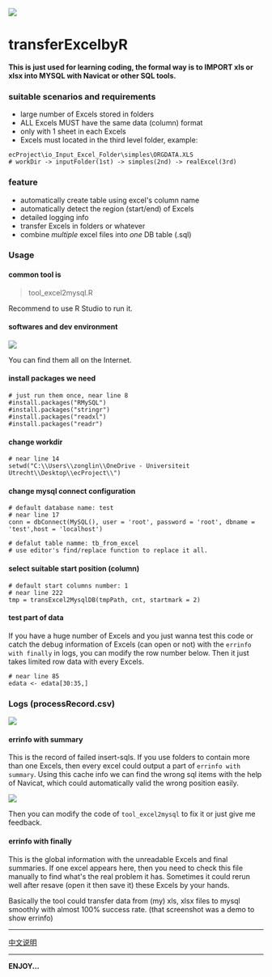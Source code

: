 ![](https://cdn.jsdelivr.net/gh/TianZonglin/tuchuang/img/20200621141106.png)


# transferExcelbyR

**This is just used for learning coding, the formal way is to IMPORT xls or xlsx into MYSQL with Navicat or other SQL tools.**

### suitable scenarios and requirements

- large number of Excels stored in folders
- ALL Excels MUST have the same data (column) format 
- only with 1 sheet in each Excels
- Excels must located in the third level folder, example:

```
ecProject\io_Input_Excel_Folder\simples\ORGDATA.XLS
# workDir -> inputFolder(1st) -> simples(2nd) -> realExcel(3rd)
```

### feature

- automatically create table using excel's column name
- automatically detect the region (start/end) of Excels
- detailed logging info
- transfer Excels in folders or whatever
- combine *multiple* excel files into *one* DB table (.sql)

### Usage

#### common tool is

> tool_excel2mysql.R

Recommend to use R Studio to run it.
 
#### softwares and dev environment

![](https://cdn.jsdelivr.net/gh/TianZonglin/tuchuang/img/20200621115758.png)


You can find them all on the Internet.

#### install packages we need

```
# just run them once, near line 8
#install.packages("RMySQL")
#install.packages("stringr")
#install.packages("readxl")
#install.packages("readr")
```

#### change workdir

```
# near line 14
setwd("C:\\Users\\zonglin\\OneDrive - Universiteit Utrecht\\Desktop\\ecProject\\")
```

#### change mysql connect configuration

```
# default database name: test
# near line 17
conn = dbConnect(MySQL(), user = 'root', password = 'root', dbname = 'test',host = 'localhost')

# defalut table namme: tb_from_excel
# use editor's find/replace function to replace it all.
```

#### select suitable start position (column)

```
# default start columns number: 1
# near line 222
tmp = transExcel2MysqlDB(tmpPath, cnt, startmark = 2)
```

#### test part of data

If you have a huge number of Excels and you just wanna test this code or catch the debug information of Excels (can open or not) with the `errinfo with finally` in logs, you can modify the row number below. Then it just takes limited row data with every Excels. 

```
# near line 85
edata <- edata[30:35,] 
```

### Logs (processRecord.csv)

![](https://cdn.jsdelivr.net/gh/TianZonglin/tuchuang/img/20200621113612.png)

#### errinfo with summary

This is the record of failed insert-sqls. If you use folders to contain more than one Excels, then every excel could output a part of `errinfo with summary`. Using this cache info we can find the wrong sql items with the help of Navicat, which could automatically valid the wrong position easily.

![](https://cdn.jsdelivr.net/gh/TianZonglin/tuchuang/img/20200621114705.png)

Then you can modify the code of `tool_excel2mysql` to fix it or just give me feedback.

#### errinfo with finally

This is the global information with the unreadable Excels and final summaries. If one excel appears here, then you need to check this file manually to find what's the real problem it has. Sometimes it could rerun well after resave (open it then save it) these Excels by your hands. 

Basically the tool could transfer data from (my) xls, xlsx files to mysql smoothly with almost 100% success rate. (that screenshot was a demo to show errinfo)

---

[中文说明](https://www.cz5h.com/article/528.html)

---

**ENJOY...**
